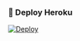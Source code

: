 ### 🚀 Deploy Heroku
[![Deploy](https://www.herokucdn.com/deploy/button.svg)](https://heroku.com/deploy?template=https://github.com/Kolge04/kolgetagger)
